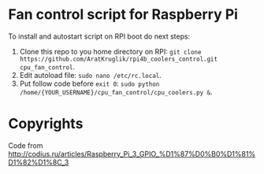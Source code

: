 # Fan control script for Raspberry Pi

To install and autostart script on RPI boot do next steps:

1. Clone this repo to you home directory on RPI: ```git clone https://github.com/AratKruglik/rpi4b_coolers_control.git cpu_fan_control```.
2. Edit autoload file: ```sudo nano /etc/rc.local```.
3. Put follow code before ``exit 0``: ```sudo python /home/{YOUR_USERNAME}/cpu_fan_control/cpu_coolers.py &```.

# Copyrights
Code from http://codius.ru/articles/Raspberry_Pi_3_GPIO_%D1%87%D0%B0%D1%81%D1%82%D1%8C_3
